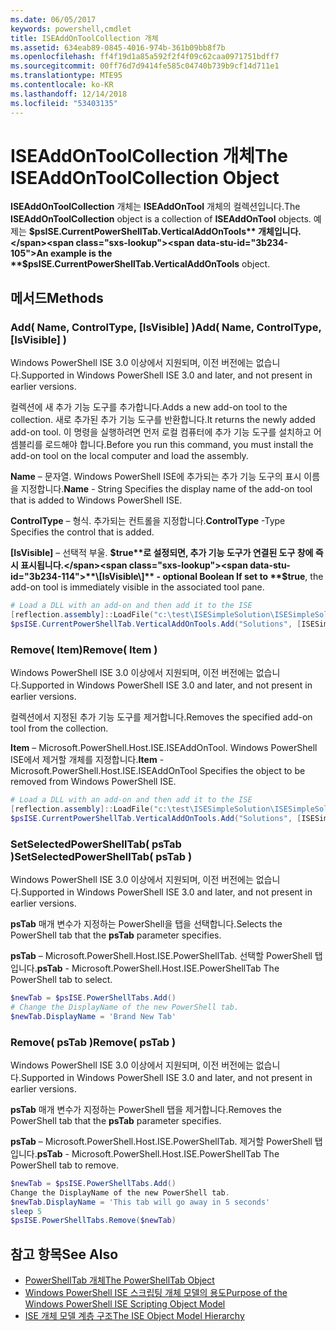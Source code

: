 ```yaml
---
ms.date: 06/05/2017
keywords: powershell,cmdlet
title: ISEAddOnToolCollection 개체
ms.assetid: 634eab89-0845-4016-974b-361b09bb8f7b
ms.openlocfilehash: ff4f19d1a85a592f2f4f09c62caa0971751bdff7
ms.sourcegitcommit: 00ff76d7d9414fe585c04740b739b9cf14d711e1
ms.translationtype: MTE95
ms.contentlocale: ko-KR
ms.lasthandoff: 12/14/2018
ms.locfileid: "53403135"
---
```

# <a name="the-iseaddontoolcollection-object"></a><span data-ttu-id="3b234-103">ISEAddOnToolCollection 개체</span><span class="sxs-lookup"><span data-stu-id="3b234-103">The ISEAddOnToolCollection Object</span></span>

<span data-ttu-id="3b234-104">**ISEAddOnToolCollection** 개체는 **ISEAddOnTool** 개체의 컬렉션입니다.</span><span class="sxs-lookup"><span data-stu-id="3b234-104">The **ISEAddOnToolCollection** object is a collection of **ISEAddOnTool** objects.</span></span> <span data-ttu-id="3b234-105">예제는 **$psISE.CurrentPowerShellTab.VerticalAddOnTools** 개체입니다.</span><span class="sxs-lookup"><span data-stu-id="3b234-105">An example is the **$psISE.CurrentPowerShellTab.VerticalAddOnTools** object.</span></span>

## <a name="methods"></a><span data-ttu-id="3b234-106">메서드</span><span class="sxs-lookup"><span data-stu-id="3b234-106">Methods</span></span>

### <a name="add-name-controltype-isvisible-"></a><span data-ttu-id="3b234-107">Add\( Name, ControlType, \[IsVisible\] \)</span><span class="sxs-lookup"><span data-stu-id="3b234-107">Add\( Name, ControlType, \[IsVisible\] \)</span></span>

<span data-ttu-id="3b234-108">Windows PowerShell ISE 3.0 이상에서 지원되며, 이전 버전에는 없습니다.</span><span class="sxs-lookup"><span data-stu-id="3b234-108">Supported in Windows PowerShell ISE 3.0 and later, and not present in earlier versions.</span></span>

<span data-ttu-id="3b234-109">컬렉션에 새 추가 기능 도구를 추가합니다.</span><span class="sxs-lookup"><span data-stu-id="3b234-109">Adds a new add-on tool to the collection.</span></span> <span data-ttu-id="3b234-110">새로 추가된 추가 기능 도구를 반환합니다.</span><span class="sxs-lookup"><span data-stu-id="3b234-110">It returns the newly added add-on tool.</span></span> <span data-ttu-id="3b234-111">이 명령을 실행하려면 먼저 로컬 컴퓨터에 추가 기능 도구를 설치하고 어셈블리를 로드해야 합니다.</span><span class="sxs-lookup"><span data-stu-id="3b234-111">Before you run this command, you must install the add-on tool on the local computer and load the assembly.</span></span>

<span data-ttu-id="3b234-112">**Name** – 문자열. Windows PowerShell ISE에 추가되는 추가 기능 도구의 표시 이름을 지정합니다.</span><span class="sxs-lookup"><span data-stu-id="3b234-112">**Name** - String Specifies the display name of the add-on tool that is added to Windows PowerShell ISE.</span></span>

<span data-ttu-id="3b234-113">**ControlType** – 형식. 추가되는 컨트롤을 지정합니다.</span><span class="sxs-lookup"><span data-stu-id="3b234-113">**ControlType** -Type Specifies the control that is added.</span></span>

<span data-ttu-id="3b234-114">**\[IsVisible\]** – 선택적 부울. **$true**로 설정되면, 추가 기능 도구가 연결된 도구 창에 즉시 표시됩니다.</span><span class="sxs-lookup"><span data-stu-id="3b234-114">**\[IsVisible\]** - optional Boolean If set to **$true**, the add-on tool is immediately visible in the associated tool pane.</span></span>

```powershell
# Load a DLL with an add-on and then add it to the ISE
[reflection.assembly]::LoadFile("c:\test\ISESimpleSolution\ISESimpleSolution.dll")
$psISE.CurrentPowerShellTab.VerticalAddOnTools.Add("Solutions", [ISESimpleSolution.Solution], $true)
```

### <a name="remove-item-"></a><span data-ttu-id="3b234-115">Remove\( Item\)</span><span class="sxs-lookup"><span data-stu-id="3b234-115">Remove\( Item \)</span></span>

<span data-ttu-id="3b234-116">Windows PowerShell ISE 3.0 이상에서 지원되며, 이전 버전에는 없습니다.</span><span class="sxs-lookup"><span data-stu-id="3b234-116">Supported in Windows PowerShell ISE 3.0 and later, and not present in earlier versions.</span></span>

<span data-ttu-id="3b234-117">컬렉션에서 지정된 추가 기능 도구를 제거합니다.</span><span class="sxs-lookup"><span data-stu-id="3b234-117">Removes the specified add-on tool from the collection.</span></span>

<span data-ttu-id="3b234-118">**Item** – Microsoft.PowerShell.Host.ISE.ISEAddOnTool. Windows PowerShell ISE에서 제거할 개체를 지정합니다.</span><span class="sxs-lookup"><span data-stu-id="3b234-118">**Item** - Microsoft.PowerShell.Host.ISE.ISEAddOnTool Specifies the object to be removed from Windows PowerShell ISE.</span></span>

```powershell
# Load a DLL with an add-on and then add it to the ISE
[reflection.assembly]::LoadFile("c:\test\ISESimpleSolution\ISESimpleSolution.dll")
$psISE.CurrentPowerShellTab.VerticalAddOnTools.Add("Solutions", [ISESimpleSolution.Solution], $true)
```

### <a name="setselectedpowershelltab-pstab-"></a><span data-ttu-id="3b234-119">SetSelectedPowerShellTab\( psTab \)</span><span class="sxs-lookup"><span data-stu-id="3b234-119">SetSelectedPowerShellTab\( psTab \)</span></span>

<span data-ttu-id="3b234-120">Windows PowerShell ISE 3.0 이상에서 지원되며, 이전 버전에는 없습니다.</span><span class="sxs-lookup"><span data-stu-id="3b234-120">Supported in Windows PowerShell ISE 3.0 and later, and not present in earlier versions.</span></span>

<span data-ttu-id="3b234-121">**psTab** 매개 변수가 지정하는 PowerShell을 탭을 선택합니다.</span><span class="sxs-lookup"><span data-stu-id="3b234-121">Selects the PowerShell tab that the **psTab** parameter specifies.</span></span>

<span data-ttu-id="3b234-122">**psTab** – Microsoft.PowerShell.Host.ISE.PowerShellTab. 선택할 PowerShell 탭입니다.</span><span class="sxs-lookup"><span data-stu-id="3b234-122">**psTab** - Microsoft.PowerShell.Host.ISE.PowerShellTab The PowerShell tab to select.</span></span>

```powershell
$newTab = $psISE.PowerShellTabs.Add()
# Change the DisplayName of the new PowerShell tab.
$newTab.DisplayName = 'Brand New Tab'
```

### <a name="remove-pstab-"></a><span data-ttu-id="3b234-123">Remove\( psTab \)</span><span class="sxs-lookup"><span data-stu-id="3b234-123">Remove\( psTab \)</span></span>

<span data-ttu-id="3b234-124">Windows PowerShell ISE 3.0 이상에서 지원되며, 이전 버전에는 없습니다.</span><span class="sxs-lookup"><span data-stu-id="3b234-124">Supported in Windows PowerShell ISE 3.0 and later, and not present in earlier versions.</span></span>

<span data-ttu-id="3b234-125">**psTab** 매개 변수가 지정하는 PowerShell 탭을 제거합니다.</span><span class="sxs-lookup"><span data-stu-id="3b234-125">Removes the PowerShell tab that the **psTab** parameter specifies.</span></span>

<span data-ttu-id="3b234-126">**psTab** – Microsoft.PowerShell.Host.ISE.PowerShellTab. 제거할 PowerShell 탭입니다.</span><span class="sxs-lookup"><span data-stu-id="3b234-126">**psTab** - Microsoft.PowerShell.Host.ISE.PowerShellTab The PowerShell tab to remove.</span></span>

```powershell
$newTab = $psISE.PowerShellTabs.Add()
Change the DisplayName of the new PowerShell tab.
$newTab.DisplayName = 'This tab will go away in 5 seconds'
sleep 5
$psISE.PowerShellTabs.Remove($newTab)
```

## <a name="see-also"></a><span data-ttu-id="3b234-127">참고 항목</span><span class="sxs-lookup"><span data-stu-id="3b234-127">See Also</span></span>

- [<span data-ttu-id="3b234-128">PowerShellTab 개체</span><span class="sxs-lookup"><span data-stu-id="3b234-128">The PowerShellTab Object</span></span>](The-PowerShellTab-Object.md)
- [<span data-ttu-id="3b234-129">Windows PowerShell ISE 스크립팅 개체 모델의 용도</span><span class="sxs-lookup"><span data-stu-id="3b234-129">Purpose of the Windows PowerShell ISE Scripting Object Model</span></span>](Purpose-of-the-Windows-PowerShell-ISE-Scripting-Object-Model.md)
- [<span data-ttu-id="3b234-130">ISE 개체 모델 계층 구조</span><span class="sxs-lookup"><span data-stu-id="3b234-130">The ISE Object Model Hierarchy</span></span>](The-ISE-Object-Model-Hierarchy.md)